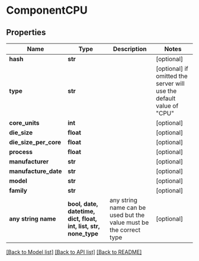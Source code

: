 # ComponentCPU


## Properties
Name | Type | Description | Notes
------------ | ------------- | ------------- | -------------
**hash** | **str** |  | [optional] 
**type** | **str** |  | [optional]  if omitted the server will use the default value of "CPU"
**core_units** | **int** |  | [optional] 
**die_size** | **float** |  | [optional] 
**die_size_per_core** | **float** |  | [optional] 
**process** | **float** |  | [optional] 
**manufacturer** | **str** |  | [optional] 
**manufacture_date** | **str** |  | [optional] 
**model** | **str** |  | [optional] 
**family** | **str** |  | [optional] 
**any string name** | **bool, date, datetime, dict, float, int, list, str, none_type** | any string name can be used but the value must be the correct type | [optional]

[[Back to Model list]](../README.md#documentation-for-models) [[Back to API list]](../README.md#documentation-for-api-endpoints) [[Back to README]](../README.md)


